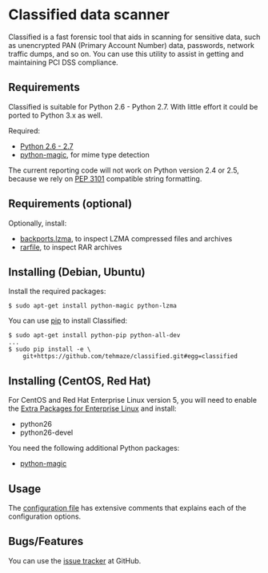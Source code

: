 # Classified data scanner

Classified is a fast forensic tool that aids in scanning for sensitive data,
such as unencrypted PAN (Primary Account Number) data, passwords, network
traffic dumps, and so on. You can use this utility to assist in getting and
maintaining PCI DSS compliance.

## Requirements

Classified is suitable for Python 2.6 - Python 2.7. With little effort it could
be ported to Python 3.x as well.

Required:
*  [Python 2.6 - 2.7](http://python.org/)
*  [python-magic](http://pypi.python.org/pypi/python-magic), for mime type
   detection

The current reporting code will not work on Python version 2.4 or 2.5, because
we rely on [PEP 3101](http://www.python.org/dev/peps/pep-3101/) compatible
string formatting.

## Requirements (optional)

Optionally, install:
*  [backports.lzma](http://pypi.python.org/pypi/backports.lzma), to inspect
   LZMA compressed files and archives
*  [rarfile](http://pypi.python.org/pypi/rarfile), to inspect RAR archives


## Installing (Debian, Ubuntu)

Install the required packages:

    $ sudo apt-get install python-magic python-lzma

You can use [pip](http://www.pip-installer.org/) to install Classified:

    $ sudo apt-get install python-pip python-all-dev
    ...
    $ sudo pip install -e \
        git+https://github.com/tehmaze/classified.git#egg=classified


## Installing (CentOS, Red Hat)

For CentOS and Red Hat Enterprise Linux version 5, you will need to enable the
[Extra Packages for Enterprise Linux](https://fedoraproject.org/wiki/EPEL) and
install:
*  python26
*  python26-devel

You need the following additional Python packages:
*  [python-magic](http://pypi.python.org/pypi/python-magic)


## Usage

The [configuration file](etc/classified.conf.example) has extensive comments
that explains each of the configuration options.


## Bugs/Features

You can use the [issue tracker](https://github.com/tehmaze/classified/issues)
at GitHub.
